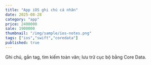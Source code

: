 ```yaml
---
title: "App iOS ghi chú cá nhân"
date: 2025-08-28
category: "app"
price: 2400000
sale: 1900000
thumbnail: "/img/sample/ios-notes.png"
tags: ["ios","swift","coredata"]
published: true
---
```


Ghi chú, gắn tag, tìm kiếm toàn văn; lưu trữ cục bộ bằng Core Data.

